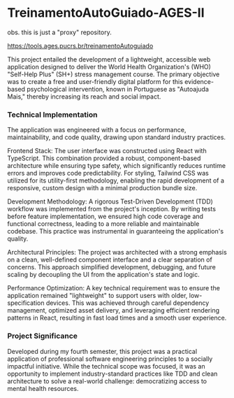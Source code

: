 # TreinamentoAutoGuiado-AGES-II

obs. this is just a "proxy" repository.

https://tools.ages.pucrs.br/treinamentoAutoguiado

This project entailed the development of a lightweight, accessible web application designed to deliver the World Health Organization's (WHO) "Self-Help Plus" (SH+) stress management course. The primary objective was to create a free and user-friendly digital platform for this evidence-based psychological intervention, known in Portuguese as "Autoajuda Mais," thereby increasing its reach and social impact.

### Technical Implementation
The application was engineered with a focus on performance, maintainability, and code quality, drawing upon standard industry practices.

Frontend Stack: The user interface was constructed using React with TypeScript. This combination provided a robust, component-based architecture while ensuring type safety, which significantly reduces runtime errors and improves code predictability. For styling, Tailwind CSS was utilized for its utility-first methodology, enabling the rapid development of a responsive, custom design with a minimal production bundle size.

Development Methodology: A rigorous Test-Driven Development (TDD) workflow was implemented from the project's inception. By writing tests before feature implementation, we ensured high code coverage and functional correctness, leading to a more reliable and maintainable codebase. This practice was instrumental in guaranteeing the application's quality.

Architectural Principles: The project was architected with a strong emphasis on a clean, well-defined component interface and a clear separation of concerns. This approach simplified development, debugging, and future scaling by decoupling the UI from the application's state and logic.

Performance Optimization: A key technical requirement was to ensure the application remained "lightweight" to support users with older, low-specification devices. This was achieved through careful dependency management, optimized asset delivery, and leveraging efficient rendering patterns in React, resulting in fast load times and a smooth user experience.

### Project Significance
Developed during my fourth semester, this project was a practical application of professional software engineering principles to a socially impactful initiative. While the technical scope was focused, it was an opportunity to implement industry-standard practices like TDD and clean architecture to solve a real-world challenge: democratizing access to mental health resources.
